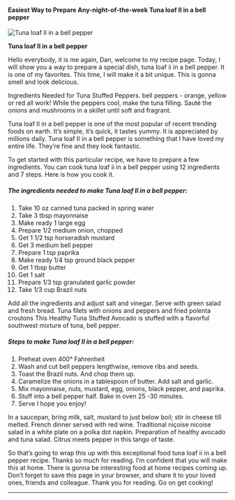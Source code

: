             

#### Easiest Way to Prepare Any-night-of-the-week Tuna loaf II in a bell pepper

![Tuna loaf II in a bell pepper](https://img-global.cpcdn.com/recipes/6075433905291264/751x532cq70/tuna-loaf-ii-in-a-bell-pepper-recipe-main-photo.jpg)

**Tuna loaf II in a bell pepper**

Hello everybody, it is me again, Dan, welcome to my recipe page. Today, I will show you a way to prepare a special dish, tuna loaf ii in a bell pepper. It is one of my favorites. This time, I will make it a bit unique. This is gonna smell and look delicious.

Ingredients Needed for Tuna Stuffed Peppers. bell peppers - orange, yellow or red all work! While the peppers cool, make the tuna filling. Sauté the onions and mushrooms in a skillet until soft and fragrant.

Tuna loaf II in a bell pepper is one of the most popular of recent trending foods on earth. It’s simple, it’s quick, it tastes yummy. It is appreciated by millions daily. Tuna loaf II in a bell pepper is something that I have loved my entire life. They’re fine and they look fantastic.

To get started with this particular recipe, we have to prepare a few ingredients. You can cook tuna loaf ii in a bell pepper using 12 ingredients and 7 steps. Here is how you cook it.

##### The ingredients needed to make Tuna loaf II in a bell pepper:

1.  Take 10 oz canned tuna packed in spring water
2.  Take 3 tbsp mayonnaise
3.  Make ready 1 large egg
4.  Prepare 1/2 medium onion, chopped
5.  Get 1 1/2 tsp horseradish mustard
6.  Get 3 medium bell pepper
7.  Prepare 1 tsp paprika
8.  Make ready 1/4 tsp ground black pepper
9.  Get 1 tbsp butter
10.  Get 1 salt
11.  Prepare 1/3 tsp granulated garlic powder
12.  Take 1/3 cup Brazil nuts

Add all the ingredients and adjust salt and vinegar. Serve with green salad and fresh bread. Tuna filets with onions and peppers and fried polenta croutons This Healthy Tuna Stuffed Avocado is stuffed with a flavorful southwest mixture of tuna, bell pepper.

##### Steps to make Tuna loaf II in a bell pepper:

1.  Preheat oven 400° Fahrenheit
2.  Wash and cut bell peppers lengthwise, remove ribs and seeds.
3.  Toast the Brazil nuts. And chop them up.
4.  Caramelize the onions in a tablespoon of butter. Add salt and garlic.
5.  Mix mayonnaise, nuts, mustard, egg, onions, black pepper, and paprika.
6.  Stuff into a bell pepper half. Bake in oven 25 -30 minutes.
7.  Serve I hope you enjoy!

In a saucepan, bring milk, salt, mustard to just below boil; stir in cheese till melted. French dinner served with red wine. Traditional niçoise nicoise salad in a white plate on a polka dot napkin. Preparation of healthy avocado and tuna salad. Citrus meets pepper in this tango of taste.

So that’s going to wrap this up with this exceptional food tuna loaf ii in a bell pepper recipe. Thanks so much for reading. I’m confident that you will make this at home. There is gonna be interesting food at home recipes coming up. Don’t forget to save this page in your browser, and share it to your loved ones, friends and colleague. Thank you for reading. Go on get cooking!

* * *